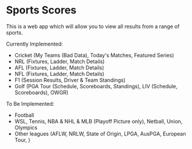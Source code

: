 # Sports Scores

This is a web app which will allow you to view all results from a range of sports.

Currently Implemented:

- Cricket (My Teams (Bad Data), Today's Matches, Featured Series)
- NRL (Fixtures, Ladder, Match Details)
- AFL (Fixtures, Ladder, Match Details) 
- NFL (Fixtures, Ladder, Match Details) 
- F1 (Session Results, Driver & Team Standings)
- Golf (PGA Tour (Schedule, Scoreboards, Standings), LIV (Schedule, Scoreboards), OWGR)

To Be Implemented:

- Football
- WSL, Tennis, NBA & NHL & MLB (Playoff Picture only), Netball, Union, Olympics
- Other leagues (AFLW, NRLW, State of Origin, LPGA, AusPGA, European Tour, )
